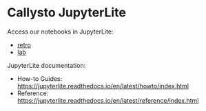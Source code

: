 # Callysto JupyterLite

Access our notebooks in JupyterLite:

* [retro](https://callysto.github.io/jupyterlite/retro)
* [lab](https://callysto.github.io/jupyterlite)

JupyterLite documentation:

* How-to Guides: https://jupyterlite.readthedocs.io/en/latest/howto/index.html
* Reference: https://jupyterlite.readthedocs.io/en/latest/reference/index.html
